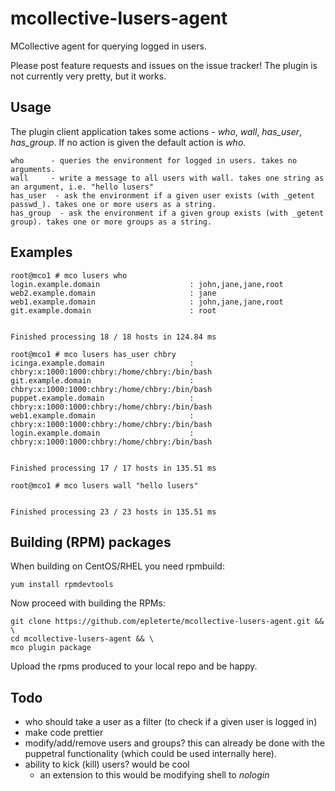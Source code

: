 mcollective-lusers-agent
========================

MCollective agent for querying logged in users.

Please post feature requests and issues on the issue tracker!
The plugin is not currently very pretty, but it works.

Usage
-----

The plugin client application takes some actions - *who*, *wall*, *has_user*, *has_group*. If no action is given the default action is _who_.

    who      - queries the environment for logged in users. takes no arguments.
    wall     - write a message to all users with wall. takes one string as an argument, i.e. "hello lusers"
    has_user  - ask the environment if a given user exists (with _getent passwd_). takes one or more users as a string.
    has_group  - ask the environment if a given group exists (with _getent group). takes one or more groups as a string.

Examples
--------

    root@mco1 # mco lusers who
    login.example.domain                    : john,jane,jane,root
    web2.example.domain                     : jane
    web1.example.domain                     : john,jane,jane,root
    git.example.domain                      : root


    Finished processing 18 / 18 hosts in 124.84 ms

    root@mco1 # mco lusers has_user chbry
    icinga.example.domain                   : chbry:x:1000:1000:chbry:/home/chbry:/bin/bash
    git.example.domain                      : chbry:x:1000:1000:chbry:/home/chbry:/bin/bash
    puppet.example.domain                   : chbry:x:1000:1000:chbry:/home/chbry:/bin/bash
    web1.example.domain                     : chbry:x:1000:1000:chbry:/home/chbry:/bin/bash
    login.example.domain                    : chbry:x:1000:1000:chbry:/home/chbry:/bin/bash


    Finished processing 17 / 17 hosts in 135.51 ms
    
    root@mco1 # mco lusers wall "hello lusers"


    Finished processing 23 / 23 hosts in 135.51 ms

Building (RPM) packages
-----------------------
  
When building on CentOS/RHEL you need rpmbuild:

    yum install rpmdevtools
  
Now proceed with building the RPMs:

    git clone https://github.com/epleterte/mcollective-lusers-agent.git && \
    cd mcollective-lusers-agent && \
    mco plugin package

Upload the rpms produced to your local repo and be happy.

Todo
----

* who should take a user as a filter (to check if a given user is logged in)
* make code prettier
* modify/add/remove users and groups? this can already be done with the puppetral functionality (which could be used internally here).
* ability to kick (kill) users? would be cool
  - an extension to this would be modifying shell to _nologin_
